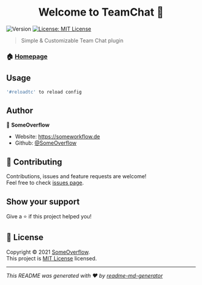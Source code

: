 <h1 align="center">Welcome to TeamChat 👋</h1>
<p>
  <img alt="Version" src="https://img.shields.io/badge/version-1.0.0-blue.svg?cacheSeconds=2592000" />
  <a href="https://github.com/SomeOverflow/TeamChat/blob/master/LICENSE" target="_blank">
    <img alt="License: MIT License" src="https://img.shields.io/badge/License-MIT License-yellow.svg" />
  </a>
</p>

> Simple & Customizable Team Chat plugin

### 🏠 [Homepage](https://someworkflow.de)

## Usage

```sh
'#reloadtc' to reload config
```

## Author

👤 **SomeOverflow**

* Website: https://someworkflow.de
* Github: [@SomeOverflow](https://github.com/SomeOverflow)

## 🤝 Contributing

Contributions, issues and feature requests are welcome!<br />Feel free to check [issues page](https://github.com/SomeOverflow/TeamChat/issues). 

## Show your support

Give a ⭐️ if this project helped you!

## 📝 License

Copyright © 2021 [SomeOverflow](https://github.com/SomeOverflow).<br />
This project is [MIT License](https://github.com/SomeOverflow/TeamChat/blob/master/LICENSE) licensed.

***
_This README was generated with ❤️ by [readme-md-generator](https://github.com/kefranabg/readme-md-generator)_
